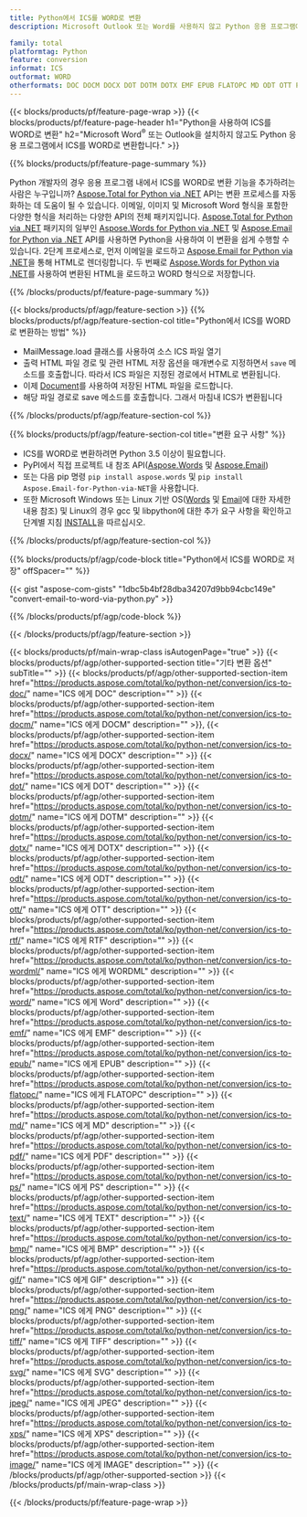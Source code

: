 ```yaml
---
title: Python에서 ICS를 WORD로 변환
description: Microsoft Outlook 또는 Word를 사용하지 않고 Python 응용 프로그램에서 ICS를 WORD로 저장 

family: total
platformtag: Python
feature: conversion
informat: ICS
outformat: WORD
otherformats: DOC DOCM DOCX DOT DOTM DOTX EMF EPUB FLATOPC MD ODT OTT PCL PDF PS RTF TEXT WORD WORDML BMP GIF IMAGE JPEG TIFF PNG SVG XPS
---
```

{{< blocks/products/pf/feature-page-wrap >}}
{{< blocks/products/pf/feature-page-header h1="Python을 사용하여 ICS를 WORD로 변환" h2="Microsoft Word<sup>&reg;</sup> 또는 Outlook을 설치하지 않고도 Python 응용 프로그램에서 ICS를 WORD로 변환합니다." >}}

{{% blocks/products/pf/feature-page-summary %}}

Python 개발자의 경우 응용 프로그램 내에서 ICS를 WORD로 변환 기능을 추가하려는 사람은 누구입니까? [Aspose.Total for Python via .NET](https://products.aspose.com/total/python-net/) API는 변환 프로세스를 자동화하는 데 도움이 될 수 있습니다. 이메일, 이미지 및 Microsoft Word 형식을 포함한 다양한 형식을 처리하는 다양한 API의 전체 패키지입니다. [Aspose.Total for Python via .NET](https://products.aspose.com/total/python-net/) 패키지의 일부인 [Aspose.Words for Python via .NET](https://products.aspose.com/words/python-net/) 및 [Aspose.Email for Python via .NET](https://products.aspose.com/email/python-net/) API를 사용하면 Python을 사용하여 이 변환을 쉽게 수행할 수 있습니다. 2단계 프로세스로, 먼저 이메일을 로드하고 [Aspose.Email for Python via .NET](https://products.aspose.com/email/python-net/)을 통해 HTML로 렌더링합니다. 두 번째로 [Aspose.Words for Python via .NET](https://products.aspose.com/words/python-net/)를 사용하여 변환된 HTML을 로드하고 WORD 형식으로 저장합니다.

{{% /blocks/products/pf/feature-page-summary %}}

{{< blocks/products/pf/agp/feature-section >}}
{{% blocks/products/pf/agp/feature-section-col title="Python에서 ICS를 WORD로 변환하는 방법" %}}

- MailMessage.load 클래스를 사용하여 소스 ICS 파일 열기
- 출력 HTML 파일 경로 및 관련 HTML 저장 옵션을 매개변수로 지정하면서 `save` 메소드를 호출합니다. 따라서 ICS 파일은 지정된 경로에서 HTML로 변환됩니다.
- 이제 [Document](https://reference.aspose.com/words/python-net/aspose.words/document/)를 사용하여 저장된 HTML 파일을 로드합니다.
- 해당 파일 경로로 save 메소드를 호출합니다. 그래서 마침내 ICS가 변환됩니다

{{% /blocks/products/pf/agp/feature-section-col %}}

{{% blocks/products/pf/agp/feature-section-col title="변환 요구 사항" %}}

- ICS를 WORD로 변환하려면 Python 3.5 이상이 필요합니다.
- PyPI에서 직접 프로젝트 내 참조 API([Aspose.Words](https://pypi.org/project/aspose-words/) 및 [Aspose.Email](https://pypi.org/project/Aspose.Email-for-Python-via-NET/))
- 또는 다음 pip 명령 ```pip install aspose.words``` 및 ```pip install Aspose.Email-for-Python-via-NET```을 사용합니다. 
- 또한 Microsoft Windows 또는 Linux 기반 OS([Words](https://docs.aspose.com/words/python-net/system-requirements/) 및 [Email](https://docs.aspose.com/email/python-net/system-requirements/)에 대한 자세한 내용 참조) 및 Linux의 경우 gcc 및 libpython에 대한 추가 요구 사항을 확인하고 단계별 지침 [INSTALL](https://docs.aspose.com/words/python-net/installation/)을 따르십시오.
 

{{% /blocks/products/pf/agp/feature-section-col %}}

{{% blocks/products/pf/agp/code-block title="Python에서 ICS를 WORD로 저장" offSpacer="" %}}

{{< gist "aspose-com-gists" "1dbc5b4bf28dba34207d9bb94cbc149e" "convert-email-to-word-via-python.py" >}}

{{% /blocks/products/pf/agp/code-block %}}

{{< /blocks/products/pf/agp/feature-section >}}

{{< blocks/products/pf/main-wrap-class isAutogenPage="true" >}}
{{< blocks/products/pf/agp/other-supported-section title="기타 변환 옵션" subTitle="" >}}
{{< blocks/products/pf/agp/other-supported-section-item href="https://products.aspose.com/total/ko/python-net/conversion/ics-to-doc/" name="ICS 에게 DOC" description="" >}}
{{< blocks/products/pf/agp/other-supported-section-item href="https://products.aspose.com/total/ko/python-net/conversion/ics-to-docm/" name="ICS 에게 DOCM" description="" >}},
{{< blocks/products/pf/agp/other-supported-section-item href="https://products.aspose.com/total/ko/python-net/conversion/ics-to-docx/" name="ICS 에게 DOCX" description="" >}}
{{< blocks/products/pf/agp/other-supported-section-item href="https://products.aspose.com/total/ko/python-net/conversion/ics-to-dot/" name="ICS 에게 DOT" description="" >}}
{{< blocks/products/pf/agp/other-supported-section-item href="https://products.aspose.com/total/ko/python-net/conversion/ics-to-dotm/" name="ICS 에게 DOTM" description="" >}}
{{< blocks/products/pf/agp/other-supported-section-item href="https://products.aspose.com/total/ko/python-net/conversion/ics-to-dotx/" name="ICS 에게 DOTX" description="" >}}
{{< blocks/products/pf/agp/other-supported-section-item href="https://products.aspose.com/total/ko/python-net/conversion/ics-to-odt/" name="ICS 에게 ODT" description="" >}}
{{< blocks/products/pf/agp/other-supported-section-item href="https://products.aspose.com/total/ko/python-net/conversion/ics-to-ott/" name="ICS 에게 OTT" description="" >}}
{{< blocks/products/pf/agp/other-supported-section-item href="https://products.aspose.com/total/ko/python-net/conversion/ics-to-rtf/" name="ICS 에게 RTF" description="" >}}
{{< blocks/products/pf/agp/other-supported-section-item href="https://products.aspose.com/total/ko/python-net/conversion/ics-to-wordml/" name="ICS 에게 WORDML" description="" >}}
{{< blocks/products/pf/agp/other-supported-section-item href="https://products.aspose.com/total/ko/python-net/conversion/ics-to-word/" name="ICS 에게 Word" description="" >}}
{{< blocks/products/pf/agp/other-supported-section-item href="https://products.aspose.com/total/ko/python-net/conversion/ics-to-emf/" name="ICS 에게 EMF" description="" >}}
{{< blocks/products/pf/agp/other-supported-section-item href="https://products.aspose.com/total/ko/python-net/conversion/ics-to-epub/" name="ICS 에게 EPUB" description="" >}}
{{< blocks/products/pf/agp/other-supported-section-item href="https://products.aspose.com/total/ko/python-net/conversion/ics-to-flatopc/" name="ICS 에게 FLATOPC" description="" >}}
{{< blocks/products/pf/agp/other-supported-section-item href="https://products.aspose.com/total/ko/python-net/conversion/ics-to-md/" name="ICS 에게 MD" description="" >}}
{{< blocks/products/pf/agp/other-supported-section-item href="https://products.aspose.com/total/ko/python-net/conversion/ics-to-pdf/" name="ICS 에게 PDF" description="" >}}
{{< blocks/products/pf/agp/other-supported-section-item href="https://products.aspose.com/total/ko/python-net/conversion/ics-to-ps/" name="ICS 에게 PS" description="" >}}
{{< blocks/products/pf/agp/other-supported-section-item href="https://products.aspose.com/total/ko/python-net/conversion/ics-to-text/" name="ICS 에게 TEXT" description="" >}}
{{< blocks/products/pf/agp/other-supported-section-item href="https://products.aspose.com/total/ko/python-net/conversion/ics-to-bmp/" name="ICS 에게 BMP" description="" >}}
{{< blocks/products/pf/agp/other-supported-section-item href="https://products.aspose.com/total/ko/python-net/conversion/ics-to-gif/" name="ICS 에게 GIF" description="" >}}
{{< blocks/products/pf/agp/other-supported-section-item href="https://products.aspose.com/total/ko/python-net/conversion/ics-to-png/" name="ICS 에게 PNG" description="" >}}
{{< blocks/products/pf/agp/other-supported-section-item href="https://products.aspose.com/total/ko/python-net/conversion/ics-to-tiff/" name="ICS 에게 TIFF" description="" >}}
{{< blocks/products/pf/agp/other-supported-section-item href="https://products.aspose.com/total/ko/python-net/conversion/ics-to-svg/" name="ICS 에게 SVG" description="" >}}
{{< blocks/products/pf/agp/other-supported-section-item href="https://products.aspose.com/total/ko/python-net/conversion/ics-to-jpeg/" name="ICS 에게 JPEG" description="" >}}
{{< blocks/products/pf/agp/other-supported-section-item href="https://products.aspose.com/total/ko/python-net/conversion/ics-to-xps/" name="ICS 에게 XPS" description="" >}}
{{< blocks/products/pf/agp/other-supported-section-item href="https://products.aspose.com/total/ko/python-net/conversion/ics-to-image/" name="ICS 에게 IMAGE" description="" >}}
{{< /blocks/products/pf/agp/other-supported-section >}}
{{< /blocks/products/pf/main-wrap-class >}}

{{< /blocks/products/pf/feature-page-wrap >}}